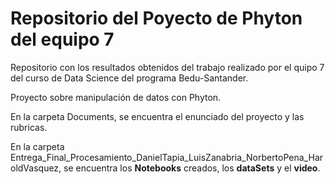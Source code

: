 # Repositorio del Poyecto de Phyton del equipo 7

Repositorio con los resultados obtenidos del trabajo realizado por el quipo 7 del curso de Data Science del programa Bedu-Santander.

Proyecto sobre manipulación de datos con Phyton. 

En la carpeta Documents, se encuentra el enunciado del proyecto y las rubricas.

En la carpeta Entrega_Final_Procesamiento_DanielTapia_LuisZanabria_NorbertoPena_HaroldVasquez, se encuentra los **Notebooks** creados, los **dataSets** y el **video**.
